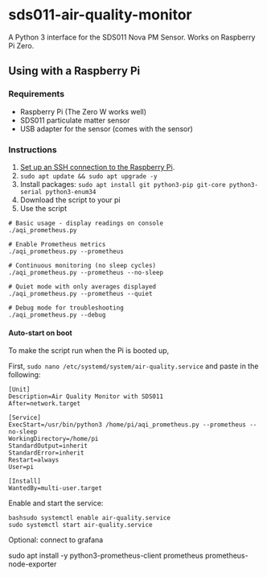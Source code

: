 # sds011-air-quality-monitor
A Python 3 interface for the SDS011 Nova PM Sensor. Works on Raspberry Pi Zero.

## Using with a Raspberry Pi

### Requirements
* Raspberry Pi (The Zero W works well)
* SDS011 particulate matter sensor
* USB adapter for the sensor (comes with the sensor)

### Instructions

1. [Set up an SSH connection to the Raspberry Pi](https://www.mikekasberg.com/blog/2020/06/19/headless-setup-for-a-raspberry-pi-zero-w.html).
2. `sudo apt update && sudo apt upgrade -y`
3. Install packages: `sudo apt install git python3-pip git-core python3-serial python3-enum34`
4. Download the script to your pi
6. Use the script

```
# Basic usage - display readings on console
./aqi_prometheus.py

# Enable Prometheus metrics
./aqi_prometheus.py --prometheus

# Continuous monitoring (no sleep cycles)
./aqi_prometheus.py --prometheus --no-sleep

# Quiet mode with only averages displayed
./aqi_prometheus.py --prometheus --quiet

# Debug mode for troubleshooting
./aqi_prometheus.py --debug
```


#### Auto-start on boot

To make the script run when the Pi is booted up,

First, `sudo nano /etc/systemd/system/air-quality.service` and paste in the following:

```
[Unit]
Description=Air Quality Monitor with SDS011
After=network.target

[Service]
ExecStart=/usr/bin/python3 /home/pi/aqi_prometheus.py --prometheus --no-sleep
WorkingDirectory=/home/pi
StandardOutput=inherit
StandardError=inherit
Restart=always
User=pi

[Install]
WantedBy=multi-user.target
```

Enable and start the service:
```
bashsudo systemctl enable air-quality.service
sudo systemctl start air-quality.service
```


Optional: connect to grafana


sudo apt install -y python3-prometheus-client prometheus prometheus-node-exporter 
